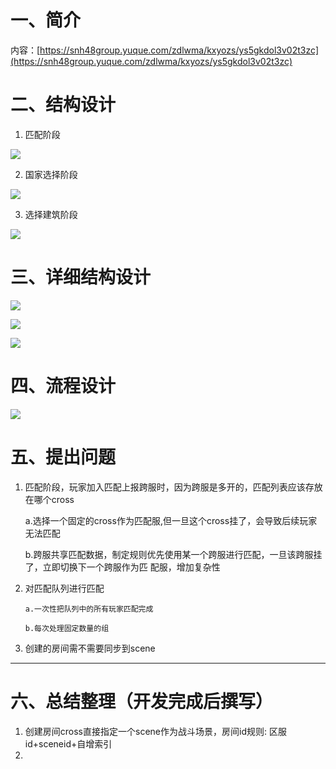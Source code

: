 # 一、简介
内容：[https://snh48group.yuque.com/zdlwma/kxyozs/ys5gkdol3v02t3zc](https://snh48group.yuque.com/zdlwma/kxyozs/ys5gkdol3v02t3zc)

# 二、结构设计
1. 匹配阶段

![](https://cdn.nlark.com/yuque/0/2024/png/44713460/1724381966532-52a49145-efae-40a2-b8ea-30f7191acae9.png)

2. 国家选择阶段

![](https://cdn.nlark.com/yuque/0/2024/png/44713460/1724382108719-95bc807e-499e-42c6-ba04-2a97ceb51652.png)

3. 选择建筑阶段

![](https://cdn.nlark.com/yuque/0/2024/png/44713460/1724382075025-693e891e-079b-461a-8e4b-35d31589cd2d.png)

# 三、详细结构设计
![](https://cdn.nlark.com/yuque/0/2024/png/44713460/1724381775863-2a6f4a87-d048-46cd-9abc-0f12c63fe553.png)

![](https://cdn.nlark.com/yuque/0/2024/png/44713460/1724724886862-d738422f-f5c5-48aa-a22f-430b08abfc88.png)

![](https://cdn.nlark.com/yuque/0/2024/png/44713460/1724377995916-9d13043c-beb8-410e-a612-a2a58715ed22.png)



# 四、流程设计
![](https://cdn.nlark.com/yuque/0/2024/png/44713460/1724324768956-8f358afe-fcdb-40ee-b23a-8c1cce5ad0ed.png)

# 五、提出问题
1. 匹配阶段，玩家加入匹配上报跨服时，因为跨服是多开的，匹配列表应该存放在哪个cross

      a.选择一个固定的cross作为匹配服,但一旦这个cross挂了，会导致后续玩家无法匹配

      b.跨服共享匹配数据，制定规则优先使用某一个跨服进行匹配，一旦该跨服挂了，立即切换下一个跨服作为匹          配服，增加复杂性

2. 对匹配队列进行匹配

       a.一次性把队列中的所有玩家匹配完成

       b.每次处理固定数量的组

3. 创建的房间需不需要同步到scene



---

# 六、总结整理（开发完成后撰写）
1. 创建房间cross直接指定一个scene作为战斗场景，房间id规则: 区服id+sceneid+自增索引
2. 


